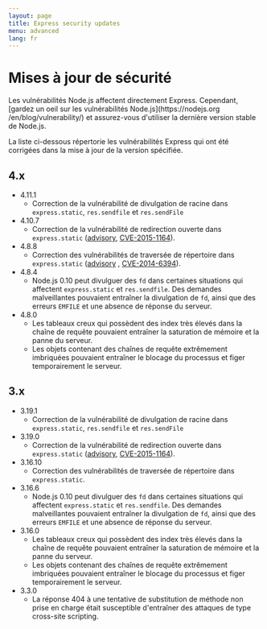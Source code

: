 ```yaml
---
layout: page
title: Express security updates
menu: advanced
lang: fr
---
```


# Mises à jour de sécurité

<div class="doc-box doc-notice" markdown="1">
Les vulnérabilités Node.js affectent directement Express. Cependant, [gardez un oeil sur les vulnérabilités Node.js](https://nodejs.org
/en/blog/vulnerability/) et assurez-vous d'utiliser la dernière version stable de Node.js.
</div>

La liste ci-dessous répertorie les vulnérabilités Express qui ont été corrigées dans la mise à jour de la version spécifiée.

## 4.x

  * 4.11.1
    * Correction de la vulnérabilité de divulgation de racine dans `express.static`, `res.sendfile` et `res.sendFile`
  * 4.10.7
    * Correction de la vulnérabilité de redirection ouverte dans `express.static` ([advisory](https://npmjs.com/advisories/35), [CVE-2015-1164](http://cve.mitre.org/cgi-bin/cvename.cgi?name=CVE-2015-1164)).
  * 4.8.8
    * Correction des vulnérabilités de traversée de répertoire dans `express.static` ([advisory](http://npmjs.com/advisories/32) , [CVE-2014-6394](http://cve.mitre.org/cgi-bin/cvename.cgi?name=CVE-2014-6394)).
  * 4.8.4
    * Node.js 0.10 peut divulguer des `fd` dans certaines situations qui affectent `express.static` et `res.sendfile`. Des demandes malveillantes pouvaient entraîner la divulgation de `fd`, ainsi que des erreurs `EMFILE` et une absence de réponse du serveur.
  * 4.8.0
    * Les tableaux creux qui possèdent des index très élevés dans la chaîne de requête pouvaient entraîner la saturation de mémoire et la panne du serveur.
    * Les objets contenant des chaînes de requête extrêmement imbriquées pouvaient entraîner le blocage du processus et figer temporairement le serveur.

## 3.x

  * 3.19.1
    * Correction de la vulnérabilité de divulgation de racine dans `express.static`, `res.sendfile` et `res.sendFile`
  * 3.19.0
    * Correction de la vulnérabilité de redirection ouverte dans `express.static` ([advisory](https://npmjs.com/advisories/35), [CVE-2015-1164](http://cve.mitre.org/cgi-bin/cvename.cgi?name=CVE-2015-1164)).
  * 3.16.10
    * Correction des vulnérabilités de traversée de répertoire dans `express.static`.
  * 3.16.6
    * Node.js 0.10 peut divulguer des `fd` dans certaines situations qui affectent `express.static` et `res.sendfile`. Des demandes malveillantes pouvaient entraîner la divulgation de `fd`, ainsi que des erreurs `EMFILE` et une absence de réponse du serveur.
  * 3.16.0
    * Les tableaux creux qui possèdent des index très élevés dans la chaîne de requête pouvaient entraîner la saturation de mémoire et la panne du serveur.
    * Les objets contenant des chaînes de requête extrêmement imbriquées pouvaient entraîner le blocage du processus et figer temporairement le serveur.
  * 3.3.0
    * La réponse 404 à une tentative de substitution de méthode non prise en charge était susceptible d'entraîner des attaques de type cross-site scripting.
